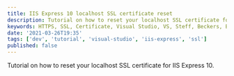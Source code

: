 ```yaml
---
title: IIS Express 10 localhost SSL certificate reset
description: Tutorial on how to reset your localhost SSL certificate for IIS Express 10.
keywords: HTTPS, SSL, Certificate, Visual Studio, VS, Steff, Beckers, Blog
date: '2021-03-26T19:35'
tags: ['dev', 'tutorial', 'visual-studio', 'iis-express', 'ssl']
published: false
---
```


Tutorial on how to reset your localhost SSL certificate for IIS Express 10.
